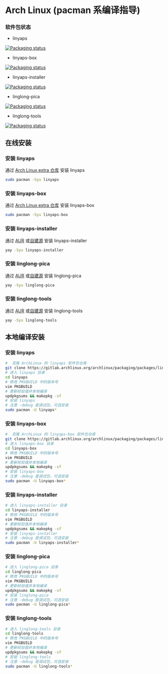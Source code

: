 # Arch Linux (pacman 系编译指导)

### 软件包状态

- linyaps 

[![Packaging status](https://repology.org/badge/vertical-allrepos/linyaps.svg)](https://repology.org/project/linyaps/versions)

- linyaps-box

[![Packaging status](https://repology.org/badge/vertical-allrepos/linyaps-box.svg)](https://repology.org/project/linyaps-box/versions)

- linyaps-installer 

[![Packaging status](https://repology.org/badge/vertical-allrepos/linyaps-installer.svg)](https://repology.org/project/linyaps-installer/versions)

- linglong-pica

[![Packaging status](https://repology.org/badge/vertical-allrepos/linglong-pica.svg)](https://repology.org/project/linglong-pica/versions)

- linglong-tools

[![Packaging status](https://repology.org/badge/vertical-allrepos/linglong-tools.svg)](https://repology.org/project/linglong-tools/versions)

## 在线安装

### 安装 linyaps

通过 [Arch Linux extra 仓库](https://archlinux.org/packages/extra/x86_64/linyaps/) 安装 linyaps

```bash
sudo pacman -Syu linyaps
```

### 安装 linyaps-box

通过 [Arch Linux extra 仓库](https://archlinux.org/packages/extra/x86_64/linyaps-box/) 安装 linyaps-box

```bash
sudo pacman -Syu linyaps-box
```

### 安装 linyaps-installer

通过 [AUR](https://aur.archlinux.org/packages/linyaps-installer) 或[自建源](https://github.com/taotieren/aur-repo) 安装 linyaps-installer

```bash
yay -Syu linyaps-installer
```

### 安装 linglong-pica

通过 [AUR](https://aur.archlinux.org/packages/linglong-pica) 或[自建源](https://github.com/taotieren/aur-repo) 安装 linglong-pica

```bash
yay -Syu linglong-pica
```

### 安装 linglong-tools

通过 [AUR](https://aur.archlinux.org/packages/linglong-tools) 或[自建源](https://github.com/taotieren/aur-repo) 安装 linglong-tools

```bash
yay -Syu linglong-tools
```

## 本地编译安装

### 安装 linyaps

```bash
#  克隆 ArchLinux 的 linyaps 软件包仓库
git clone https://gitlab.archlinux.org/archlinux/packaging/packages/linyaps.git
# 进入 linyaps 目录
cd linyaps
# 修改 PKGBUILD 中的版本号
vim PKGBUILD
# 更新校验值并本地编译
updpkgsums && makepkg -sf
# 安装 linyaps 
# 注意 -debug 是调试包，可选安装
sudo pacman -U linyaps*
```
### 安装 linyaps-box

```bash
#  克隆 ArchLinux 的 linyaps-box 软件包仓库
git clone https://gitlab.archlinux.org/archlinux/packaging/packages/linyaps-box.git
# 进入 linyaps-box 目录
cd linyaps-box
# 修改 PKGBUILD 中的版本号
vim PKGBUILD
# 更新校验值并本地编译
updpkgsums && makepkg -sf
# 安装 linyaps-box 
# 注意 -debug 是调试包，可选安装
sudo pacman -U linyaps-box*
```

### 安装 linyaps-installer

```bash
# 进入 linyaps-installer 目录
cd linyaps-installer
# 修改 PKGBUILD 中的版本号
vim PKGBUILD
# 更新校验值并本地编译
updpkgsums && makepkg -sf
# 安装 linyaps-installer 
# 注意 -debug 是调试包，可选安装
sudo pacman -U linyaps-installer*
```

### 安装 linglong-pica

```bash
# 进入 linglong-pica 目录
cd linglong-pica
# 修改 PKGBUILD 中的版本号
vim PKGBUILD
# 更新校验值并本地编译
updpkgsums && makepkg -sf
# 安装 linglong-pica 
# 注意 -debug 是调试包，可选安装
sudo pacman -U linglong-pica*
```

### 安装 linglong-tools

```bash
# 进入 linglong-tools 目录
cd linglong-tools
# 修改 PKGBUILD 中的版本号
vim PKGBUILD
# 更新校验值并本地编译
updpkgsums && makepkg -sf
# 安装 linglong-tools 
# 注意 -debug 是调试包，可选安装
sudo pacman -U linglong-tools*
```

